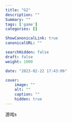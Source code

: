 ```yaml
---
title: "G2"
description: ""
Summary: ""
tags: ['game']
categories: []

ShowCanonicalLink: true
canonicalURL: ""

searchHidden: false
draft: false
weight: 1000

date: "2023-02-22 17:43:06"

cover:
    image: ""
    alt: ""
    caption: ""
    hidden: true
---
```


游戏s
